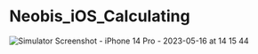 # Neobis_iOS_Calculating
![Simulator Screenshot - iPhone 14 Pro - 2023-05-16 at 14 15 44](https://github.com/Gaiypovv/Neobis_iOS_Calculating/assets/114824844/31d7fd78-9236-43f7-a536-39c33daaa975)
